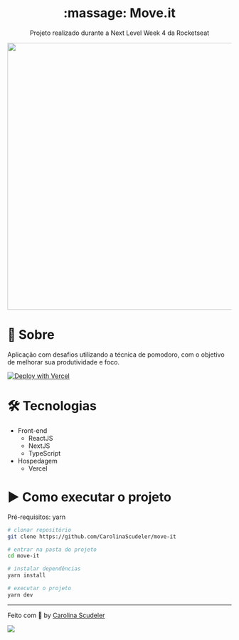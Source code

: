 <h1 align="center">:massage: Move.it</h1>
<div align="center">
  <p>Projeto realizado durante a Next Level Week 4 da Rocketseat</p>
  <img src="https://imgur.com/5zouXQM.png" width="600px">
</div>

# 📖 Sobre
<p>Aplicação com desafios utilizando a técnica de pomodoro, com o objetivo de melhorar sua produtividade e foco.</p>

[![Deploy with Vercel](https://vercel.com/button)](https://moveit-cscudeler.vercel.app/)

<h1>🛠 Tecnologias</h1>

- Front-end
  - ReactJS
  - NextJS
  - TypeScript
- Hospedagem
  - Vercel

<h1>▶️ Como executar o projeto</h1>

Pré-requisitos: yarn

```bash
# clonar repositório
git clone https://github.com/CarolinaScudeler/move-it

# entrar na pasta do projeto
cd move-it

# instalar dependências
yarn install

# executar o projeto
yarn dev
```

---

Feito com :purple_heart: by [Carolina Scudeler](https://github.com/CarolinaScudeler)

<div>
  <a href="https://www.linkedin.com/in/carolinascudeler/">
    <img src="https://img.shields.io/badge/-LinkedIn-%230077B5?style=for-the-badge&logo=linkedin&logoColor=white">
  </a>
</div>
